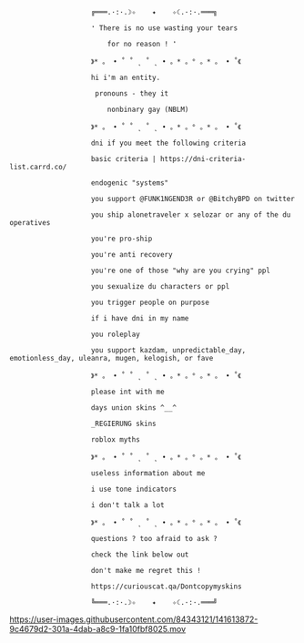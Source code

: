 						╔═══.·:·.☽✧    ✦    ✧☾.·:·.═══╗	

						❛ There is no use wasting your tears

							for no reason ! ❜

						》* 。 • ˚ ˚ ˛ ˚ ˛ • 。* 。° 。* 。 • ˚《
						
						hi i'm an entity.
						
						 pronouns - they it
							 
							nonbinary gay (NBLM)
								
						》* 。 • ˚ ˚ ˛ ˚ ˛ • 。* 。° 。* 。 • ˚《
						
						dni if you meet the following criteria
							
						basic criteria | https://dni-criteria-list.carrd.co/
							
						endogenic "systems"
							
						you support @FUNK1NGEND3R or @BitchyBPD on twitter
							
						you ship alonetraveler x selozar or any of the du operatives
							
						you're pro-ship 
						
						you're anti recovery
						
						you're one of those "why are you crying" ppl
						
						you sexualize du characters or ppl
						
						you trigger people on purpose
						
						if i have dni in my name
						
						you roleplay
						
						you support kazdam, unpredictable_day, emotionless_day, uleanra, mugen, kelogish, or fave
						
						》* 。 • ˚ ˚ ˛ ˚ ˛ • 。* 。° 。* 。 • ˚《
						
						please int with me
						
						days union skins ^__^
						
						_REGIERUNG skins
					 
						roblox myths
					 
						》* 。 • ˚ ˚ ˛ ˚ ˛ • 。* 。° 。* 。 • ˚《
						
						useless information about me

						i use tone indicators
						
						i don't talk a lot
						
						》* 。 • ˚ ˚ ˛ ˚ ˛ • 。* 。° 。* 。 • ˚《
						
						questions ? too afraid to ask ?
						
						check the link below out
						
						don't make me regret this !
						
						https://curiouscat.qa/Dontcopymyskins
						
						╚═══.·:·.☽✧    ✦    ✧☾.·:·.═══╝

						
						


https://user-images.githubusercontent.com/84343121/141613872-9c4679d2-301a-4dab-a8c9-1fa10fbf8025.mov



				
																																
